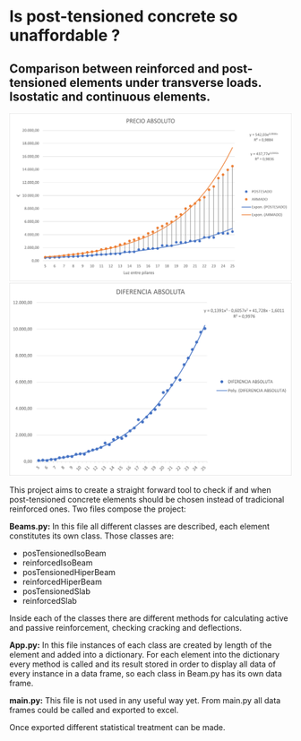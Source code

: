 # Is post-tensioned concrete so unaffordable ?

## Comparison between reinforced and post-tensioned elements under transverse loads. Isostatic and continuous elements.

![](Results/absolute_price.png) 
![](Results/absolute_difference.png) 

This project aims to create a straight forward tool to check if and when post-tensioned concrete elements should be
chosen instead of tradicional reinforced ones. Two files compose the project:

**Beams.py:** In this file all different classes are described, each element constitutes its own class. Those classes are:

* posTensionedIsoBeam
* reinforcedIsoBeam
* posTensionedHiperBeam
* reinforcedHiperBeam
* posTensionedSlab
* reinforcedSlab

Inside each of the classes there are different methods for calculating active and passive reinforcement, checking cracking
and deflections. 

**App.py:** In this file instances of each class are created by length of the element and added into a dictionary. For each element
into the dictionary every method is called and its result stored in order to display all data of every instance in a data frame, so 
each class in Beam.py has its own data frame. 

**main.py:** This file is not used in any useful way yet. From main.py all data frames could be called and exported to excel. 

Once exported different statistical treatment can be made. 
